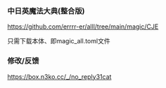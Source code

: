 ### 中日英魔法大典(整合版)

https://github.com/errrr-er/alll/tree/main/magic/CJE

只需下载本体、即magic_all.toml文件

### 修改/反馈

https://box.n3ko.cc/_/no_reply31cat
